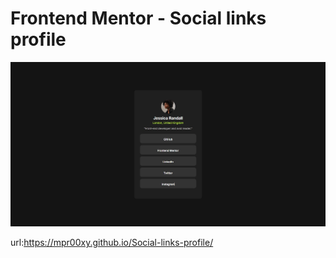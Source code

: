 # Frontend Mentor - Social links profile

![Design preview for the Social links profile coding challenge](./design/destkop-design.jpg)

url:https://mpr00xy.github.io/Social-links-profile/